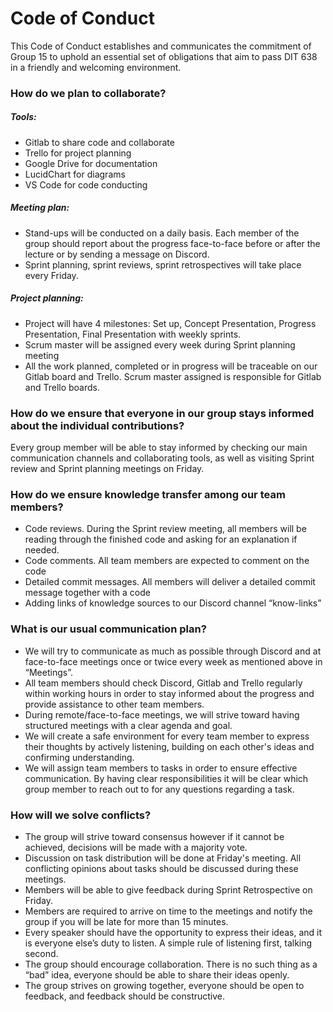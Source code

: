 # Code of Conduct
 
This Code of Conduct establishes and communicates the commitment of Group 15 to uphold an essential set of obligations that aim to pass DIT 638 in a friendly and welcoming environment.
### How do we plan to collaborate?
##### Tools:
- Gitlab to share code and collaborate
- Trello for project planning
- Google Drive for documentation
- LucidChart for diagrams
- VS Code for code conducting 
##### Meeting plan:
- Stand-ups will be conducted on a daily basis. Each member of the group should report about the progress face-to-face before or after the lecture or by sending a message on Discord.
- Sprint planning, sprint reviews, sprint retrospectives will take place every Friday.
##### Project planning:
- Project will have 4 milestones: Set up, Concept Presentation, Progress Presentation, Final Presentation with weekly sprints.
- Scrum master will be assigned every week during Sprint planning meeting
- All the work planned, completed or in progress will be traceable on our Gitlab board and Trello. Scrum master assigned is responsible for Gitlab and Trello boards.
### How do we ensure that everyone in our group stays informed about the individual contributions?
Every group member will be able to stay informed by checking our main communication channels and collaborating tools, as well as visiting Sprint review and Sprint planning meetings on Friday. 
### How do we ensure knowledge transfer among our team members?
- Code reviews. During the Sprint review meeting, all members will be reading through the finished code and asking for an explanation if needed.
- Code comments. All team members are expected to comment on the code
- Detailed commit messages. All members will deliver a detailed commit message together with a code
- Adding links of knowledge sources to our Discord channel “know-links”
### What is our usual communication plan?
- We will try to communicate as much as possible through Discord and at face-to-face meetings once or twice every week as mentioned above in “Meetings”.
- All team members should check Discord, Gitlab and Trello regularly within working hours in order to stay informed about the progress and provide assistance to other team members.
- During remote/face-to-face meetings, we will strive toward having structured meetings with a clear agenda and goal. 
- We will create a safe environment for every team member to express their thoughts by actively listening, building on each other's ideas and confirming understanding.
- We will assign team members to tasks in order to ensure effective communication. By having clear responsibilities it will be clear which group member to reach out to for any questions regarding a task. 

### How will we solve conflicts? 
- The group will strive toward consensus however if it cannot be achieved, decisions will be made with a majority vote. 
- Discussion on task distribution will be done at Friday's meeting. All conflicting opinions about tasks should be discussed during these meetings.
- Members will be able to give feedback during Sprint Retrospective on Friday.
- Members are required to arrive on time to the meetings and notify the group if you will be late for more than 15 minutes.
- Every speaker should have the opportunity to express their ideas, and it is everyone else’s duty to listen. A simple rule of listening first, talking second. 
- The group should encourage collaboration. There is no such thing as a “bad” idea, everyone should be able to share their ideas openly. 
- The group strives on growing together, everyone should be open to feedback, and feedback should be constructive. 



